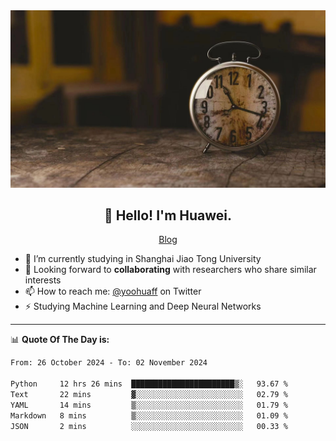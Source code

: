 <div align="center">
  <a href="https://github.com/JHW5981">
    <img src="./assets/background.jpg">
  </a>
</div>

<h2 align="center">👋 Hello! I'm Huawei.</h2>
<p align="center">
  <a href="https://blog.csdn.net/Edward__J?spm=1000.2115.3001.5343">Blog</a>
</p>


- 🔭 I’m currently studying in Shanghai Jiao Tong University
- 💬 Looking forward to **collaborating** with researchers who share similar interests
- 📫 How to reach me: [@yoohuaff](https://twitter.com/yoohuaff) on Twitter
- ⚡ Studying Machine Learning and Deep Neural Networks

-------
📊 **Quote Of The Day is:**
<!--START_SECTION:waka-->

```txt
From: 26 October 2024 - To: 02 November 2024

Python     12 hrs 26 mins  ███████████████████████▒░   93.67 %
Text       22 mins         ▓░░░░░░░░░░░░░░░░░░░░░░░░   02.79 %
YAML       14 mins         ▒░░░░░░░░░░░░░░░░░░░░░░░░   01.79 %
Markdown   8 mins          ▒░░░░░░░░░░░░░░░░░░░░░░░░   01.09 %
JSON       2 mins          ░░░░░░░░░░░░░░░░░░░░░░░░░   00.33 %
```

<!--END_SECTION:waka-->
